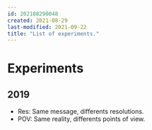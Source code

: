 ```yaml
---
id: 202108290048
created: 2021-08-29
last-modified: 2021-09-22
title: "List of experiments."
---
```

# Experiments

<!-- - [This website]([[]])  202108311605-->

## 2019

- Res: Same message, differents resolutions.
- POV: Same reality, differents points of view.
